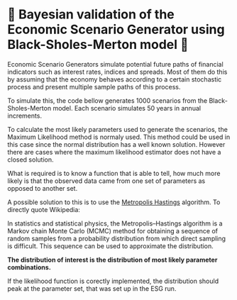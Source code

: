 #  🐍 Bayesian validation of the Economic Scenario Generator using Black-Sholes-Merton model 🐍

Economic Scenario Generators simulate potential future paths of financial indicators such as interest rates, indices and spreads. Most of them do this by assuming that the economy behaves according to a certain stochastic process and present multiple sample paths of this process.

To simulate this, the code bellow generates 1000 scenarios from the Black-Sholes-Merton model. Each scenario simulates 50 years in annual increments.

To calculate the most likely parameters used to generate the scenarios, the Maximum Likelihood method is normaly used.
This method could be used in this case since the normal distribution has a well known solution. However there are cases where the maximum likelihood estimator does not have a closed solution. 

What is required is to know a function that is able to tell, how much more likely is that the observed data came from one set of parameters as opposed to another set.

A possible solution to this is to use the [Metropolis Hastings](https://en.wikipedia.org/wiki/Metropolis%E2%80%93Hastings_algorithm) algorithm. To directly quote Wikipedia:

In statistics and statistical physics, the Metropolis–Hastings algorithm is a Markov chain Monte Carlo (MCMC) method for obtaining a sequence of random samples from a probability distribution from which direct sampling is difficult. This sequence can be used to approximate the distribution.

<b> The distribution of interest is the distribution of most likely parameter combinations.</b>  

If the likelihood function is corectly implemented, the distribution should peak at the parameter set, that was set up in the ESG run.
